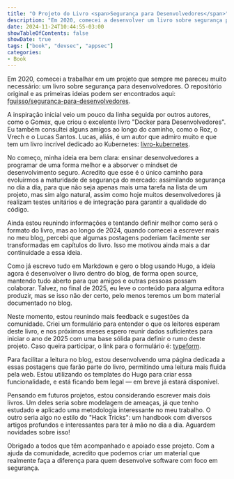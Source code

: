 ```yaml
---
title: "O Projeto do Livro <span>Segurança para Desenvolvedores</span>"
description: "Em 2020, comecei a desenvolver um livro sobre segurança para desenvolvedores, inspirado em outros autores e buscando ajudar a comunidade a incorporar a segurança de forma natural no dia a dia de desenvolvimento. Agora, quero retomar essa ideia com a colaboração de todos, transformando o conteúdo do blog em um livro open source."
date: 2024-11-24T10:44:55-03:00
showTableOfContents: false
showDate: true
tags: ["book", "devsec", "appsec"]
categories:
- Book
---
```


Em 2020, comecei a trabalhar em um projeto que sempre me pareceu muito necessário: um livro sobre segurança para desenvolvedores. O repositório original e as primeiras ideias podem ser encontrados aqui: [fguisso/seguranca-para-desenvolvedores](https://github.com/fguisso/seguranca-para-desenvolvedores).

A inspiração inicial veio um pouco da linha seguida por outros autores, como o Gomex, que criou o excelente livro "Docker para Desenvolvedores". Eu também consultei alguns amigos ao longo do caminho, como o Roz, o Vrech e o Lucas Santos. Lucas, aliás, é um autor que admiro muito e que tem um livro incrível dedicado ao Kubernetes: [livro-kubernetes](https://www.casadocodigo.com.br/products/livro-kubernetes).

No começo, minha ideia era bem clara: ensinar desenvolvedores a programar de uma forma melhor e a absorver o mindset de desenvolvimento seguro. Acredito que esse é o único caminho para evoluirmos a maturidade de segurança do mercado: assimilando segurança no dia a dia, para que não seja apenas mais uma tarefa na lista de um projeto, mas sim algo natural, assim como hoje muitos desenvolvedores já realizam testes unitários e de integração para garantir a qualidade do código.

Ainda estou reunindo informações e tentando definir melhor como será o formato do livro, mas ao longo de 2024, quando comecei a escrever mais no meu blog, percebi que algumas postagens poderiam facilmente ser transformadas em capítulos do livro. Isso me motivou ainda mais a dar continuidade a essa ideia.

Como já escrevo tudo em Markdown e gero o blog usando Hugo, a ideia agora é desenvolver o livro dentro do blog, de forma open source, mantendo tudo aberto para que amigos e outras pessoas possam colaborar. Talvez, no final de 2025, eu leve o conteúdo para alguma editora produzir, mas se isso não der certo, pelo menos teremos um bom material documentado no blog.

Neste momento, estou reunindo mais feedback e sugestões da comunidade. Criei um formulário para entender o que os leitores esperam deste livro, e nos próximos meses espero reunir dados suficientes para iniciar o ano de 2025 com uma base sólida para definir o rumo deste projeto. Caso queira participar, o link para o formulário é: [typeform](https://prs91msrkhn.typeform.com/to/itZI0X7r).

Para facilitar a leitura no blog, estou desenvolvendo uma página dedicada a essas postagens que farão parte do livro, permitindo uma leitura mais fluida pela web. Estou utilizando os templates do Hugo para criar essa funcionalidade, e está ficando bem legal — em breve já estará disponível.

Pensando em futuros projetos, estou considerando escrever mais dois livros. Um deles seria sobre modelagem de ameaças, já que tenho estudado e aplicado uma metodologia interessante no meu trabalho. O outro seria algo no estilo do "Hack Tricks": um handbook com diversos artigos profundos e interessantes para ter à mão no dia a dia. Aguardem novidades sobre isso!

Obrigado a todos que têm acompanhado e apoiado esse projeto. Com a ajuda da comunidade, acredito que podemos criar um material que realmente faça a diferença para quem desenvolve software com foco em segurança.